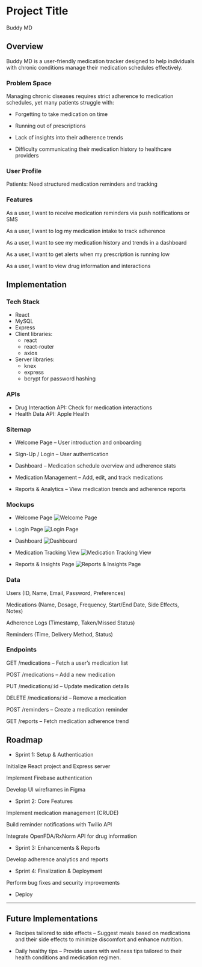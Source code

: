 # Project Title

Buddy MD

## Overview

Buddy MD is a user-friendly medication tracker designed to help individuals with chronic conditions manage their medication schedules effectively.

### Problem Space

Managing chronic diseases requires strict adherence to medication schedules, yet many patients struggle with:

- Forgetting to take medication on time

- Running out of prescriptions

- Lack of insights into their adherence trends

- Difficulty communicating their medication history to healthcare providers

### User Profile

Patients: Need structured medication reminders and tracking

### Features

As a user, I want to receive medication reminders via push notifications or SMS

As a user, I want to log my medication intake to track adherence

As a user, I want to see my medication history and trends in a dashboard

As a user, I want to get alerts when my prescription is running low

As a user, I want to view drug information and interactions

## Implementation

### Tech Stack

- React
- MySQL
- Express
- Client libraries:
  - react
  - react-router
  - axios
- Server libraries:
  - knex
  - express
  - bcrypt for password hashing

### APIs

- Drug Interaction API: Check for medication interactions
- Health Data API: Apple Health

### Sitemap

- Welcome Page – User introduction and onboarding

- Sign-Up / Login – User authentication

- Dashboard – Medication schedule overview and adherence stats

- Medication Management – Add, edit, and track medications

- Reports & Analytics – View medication trends and adherence reports

### Mockups

- Welcome Page
  ![Welcome Page](./src/assets/WelcomePage.png)

- Login Page
  ![Login Page](./src/assets/LoginPage.png)

- Dashboard
  ![Dashboard](./src/assets/Dashboard.png)

- Medication Tracking View
  ![Medication Tracking View](./src/assets/Medication.png)

- Reports & Insights Page
  ![Reports & Insights Page](./src/assets/Reports.png)

### Data

Users (ID, Name, Email, Password, Preferences)

Medications (Name, Dosage, Frequency, Start/End Date, Side Effects, Notes)

Adherence Logs (Timestamp, Taken/Missed Status)

Reminders (Time, Delivery Method, Status)

### Endpoints

GET /medications – Fetch a user’s medication list

POST /medications – Add a new medication

PUT /medications/:id – Update medication details

DELETE /medications/:id – Remove a medication

POST /reminders – Create a medication reminder

GET /reports – Fetch medication adherence trend

## Roadmap

- Sprint 1: Setup & Authentication

Initialize React project and Express server

Implement Firebase authentication

Develop UI wireframes in Figma

- Sprint 2: Core Features

Implement medication management (CRUDE)

Build reminder notifications with Twilio API

Integrate OpenFDA/RxNorm API for drug information

- Sprint 3: Enhancements & Reports

Develop adherence analytics and reports

- Sprint 4: Finalization & Deployment

Perform bug fixes and security improvements

- Deploy

---

## Future Implementations

- Recipes tailored to side effects – Suggest meals based on medications and their side effects to minimize discomfort and enhance nutrition.

- Daily healthy tips – Provide users with wellness tips tailored to their health conditions and medication regimen.
